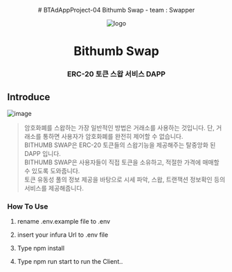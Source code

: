<p align="middle" >
# BTAdAppProject-04 Bithumb Swap - team : Swapper
    </p>

<p align="middle" >
    <img src="https://user-images.githubusercontent.com/80636401/198891935-9841387d-3ad9-4c0b-a2a0-d7dd533af3ae.png" alt="logo"/>
</p>

<h1 align="middle">Bithumb Swap</h1>
<h3 align="middle">ERC-20 토큰 스왑 서비스 DAPP</h3>

## Introduce

![image](https://user-images.githubusercontent.com/80636401/198891815-751dc90f-5925-4621-987f-b307cf500d85.png)

> 암호화폐를 스왑하는 가장 일반적인 방법은 거래소를 사용하는 것입니다. 단, 거래소를 통하면 사용자가 암호화폐를 완전히 제어할 수 없습니다.  
> BITHUMB SWAP은 ERC-20 토큰들의 스왑기능을 제공해주는 탈중앙화 된 DAPP 입니다.  
> BITHUMB SWAP은 사용자들이 직접 토큰을 소유하고, 적절한 가격에 매매할 수 있도록 도와줍니다.  
> 토큰 유동성 풀의 정보 제공을 바탕으로 시세 파악, 스왑, 트랜잭션 정보확인 등의 서비스를 제공해줍니다.

### How To Use

1. rename .env.example file to .env

2. insert your infura Url to .env file

3. Type npm install

4. Type npm run start to run the Client..
